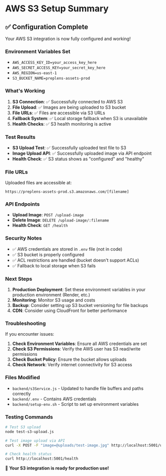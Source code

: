 # AWS S3 Setup Summary

## ✅ Configuration Complete

Your AWS S3 integration is now fully configured and working!

### Environment Variables Set
- `AWS_ACCESS_KEY_ID=your_access_key_here`
- `AWS_SECRET_ACCESS_KEY=your_secret_key_here`
- `AWS_REGION=us-east-1`
- `S3_BUCKET_NAME=preplens-assets-prod`

### What's Working

1. **S3 Connection**: ✅ Successfully connected to AWS S3
2. **File Upload**: ✅ Images are being uploaded to S3 bucket
3. **File URLs**: ✅ Files are accessible via S3 URLs
4. **Fallback System**: ✅ Local storage fallback when S3 is unavailable
5. **Health Checks**: ✅ S3 health monitoring is active

### Test Results

- **S3 Upload Test**: ✅ Successfully uploaded test file to S3
- **Image Upload API**: ✅ Successfully uploaded image via API endpoint
- **Health Check**: ✅ S3 status shows as "configured" and "healthy"

### File URLs

Uploaded files are accessible at:
```
https://preplens-assets-prod.s3.amazonaws.com/[filename]
```

### API Endpoints

- **Upload Image**: `POST /upload-image`
- **Delete Image**: `DELETE /upload-image/:filename`
- **Health Check**: `GET /health`

### Security Notes

- ✅ AWS credentials are stored in `.env` file (not in code)
- ✅ S3 bucket is properly configured
- ✅ ACL restrictions are handled (bucket doesn't support ACLs)
- ✅ Fallback to local storage when S3 fails

### Next Steps

1. **Production Deployment**: Set these environment variables in your production environment (Render, etc.)
2. **Monitoring**: Monitor S3 usage and costs
3. **Backup**: Consider setting up S3 bucket versioning for file backups
4. **CDN**: Consider using CloudFront for better performance

### Troubleshooting

If you encounter issues:

1. **Check Environment Variables**: Ensure all AWS credentials are set
2. **Check S3 Permissions**: Verify the AWS user has S3 read/write permissions
3. **Check Bucket Policy**: Ensure the bucket allows uploads
4. **Check Network**: Verify internet connectivity for S3 access

### Files Modified

- `backend/s3Service.js` - Updated to handle file buffers and paths correctly
- `backend/.env` - Contains AWS credentials
- `backend/setup-env.sh` - Script to set up environment variables

### Testing Commands

```bash
# Test S3 upload
node test-s3-upload.js

# Test image upload via API
curl -X POST -F "image=@uploads/test-image.jpg" http://localhost:5001/upload-image

# Check health status
curl http://localhost:5001/health
```

🎉 **Your S3 integration is ready for production use!** 